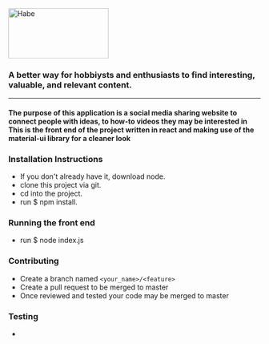 <img src = https://github.com/asfopoo/habe/blob/master/src/Assets/Images/Håbe.svg alt="Habe" width="200" height="100"/>  

### A better way for hobbiysts and enthusiasts to find interesting, valuable, and relevant content.
---  

#### The purpose of this application is a social media sharing website to connect people with ideas, to how-to videos they may be interested in  This is the front end of the project written in react and making use of the material-ui library for a cleaner look

### Installation Instructions
- If you don't already have it, download node.  
- clone this project via git.  
- cd into the project.  
- run $ npm install.    

### Running the front end
- run $ node index.js  

### Contributing
- Create a branch named `<your_name>/<feature>`    
- Create a pull request to be merged to master  
- Once reviewed and tested your code may be merged to master  

### Testing
-
